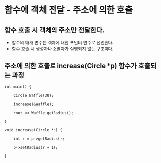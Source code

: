 # 함수에 객체 전달 - 주소에 의한 호출

## 함수 호출 시 객체의 주소만 전달한다.

- 함수의 매개 변수는 객체에 대한 포인터 변수로 선언한다.
- 함수 호출 시 생성자나 소멸자가 실행되지 않는 구조이다.


## 주소에 의한 호출로 increase(Circle *p) 함수가 호출되는 과정

    int main() {

        Circle Waffle(30);

        increase(&Waffle);

        cout << Waffle.getRadius();

    }

    void increase(Circle *p) {

        int r = p->getRadius();

        p->setRadius(r + 1);

    }